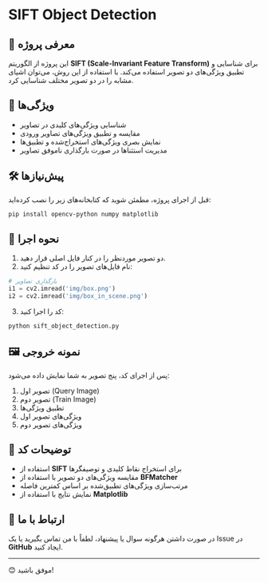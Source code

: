 # SIFT Object Detection

## 📌 معرفی پروژه
این پروژه از الگوریتم **SIFT (Scale-Invariant Feature Transform)** برای شناسایی و تطبیق ویژگی‌های دو تصویر استفاده می‌کند. با استفاده از این روش، می‌توان اشیای مشابه را در دو تصویر مختلف شناسایی کرد.

## 🚀 ویژگی‌ها
- شناسایی ویژگی‌های کلیدی در تصاویر
- مقایسه و تطبیق ویژگی‌های تصاویر ورودی
- نمایش بصری ویژگی‌های استخراج‌شده و تطبیق‌ها
- مدیریت استثناها در صورت بارگذاری ناموفق تصاویر

## 🛠️ پیش‌نیازها
قبل از اجرای پروژه، مطمئن شوید که کتابخانه‌های زیر را نصب کرده‌اید:

```bash
pip install opencv-python numpy matplotlib
```

## 📂 نحوه اجرا
1. دو تصویر موردنظر را در کنار فایل اصلی قرار دهید.
2. نام فایل‌های تصویر را در کد تنظیم کنید:

```python
# بارگذاری تصاویر
i1 = cv2.imread('img/box.png')
i2 = cv2.imread('img/box_in_scene.png')
```
3. کد را اجرا کنید:

```bash
python sift_object_detection.py
```

## 🖼️ نمونه خروجی
پس از اجرای کد، پنج تصویر به شما نمایش داده می‌شود:
1. تصویر اول (Query Image)
2. تصویر دوم (Train Image)
3. تطبیق ویژگی‌ها
4. ویژگی‌های تصویر اول
5. ویژگی‌های تصویر دوم

## 📜 توضیحات کد
- استفاده از **SIFT** برای استخراج نقاط کلیدی و توصیفگرها
- مقایسه ویژگی‌های دو تصویر با استفاده از **BFMatcher**
- مرتب‌سازی ویژگی‌های تطبیق‌شده بر اساس کمترین فاصله
- نمایش نتایج با استفاده از **Matplotlib**

## 📧 ارتباط با ما
در صورت داشتن هرگونه سوال یا پیشنهاد، لطفاً با من تماس بگیرید یا یک Issue در **GitHub** ایجاد کنید.

---
😊 موفق باشید!


